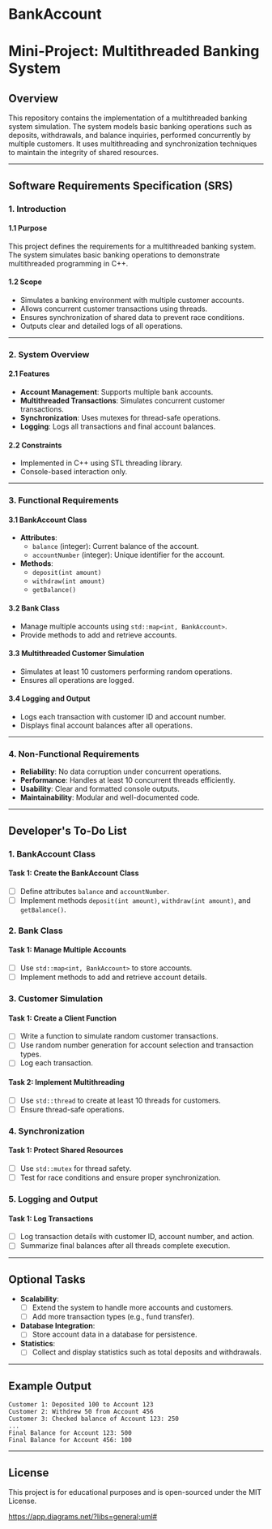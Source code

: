 # BankAccount
# Mini-Project: Multithreaded Banking System

## Overview
This repository contains the implementation of a multithreaded banking system simulation. The system models basic banking operations such as deposits, withdrawals, and balance inquiries, performed concurrently by multiple customers. It uses multithreading and synchronization techniques to maintain the integrity of shared resources.

---

## Software Requirements Specification (SRS)

### **1. Introduction**

#### **1.1 Purpose**
This project defines the requirements for a multithreaded banking system. The system simulates basic banking operations to demonstrate multithreaded programming in C++.

#### **1.2 Scope**
- Simulates a banking environment with multiple customer accounts.
- Allows concurrent customer transactions using threads.
- Ensures synchronization of shared data to prevent race conditions.
- Outputs clear and detailed logs of all operations.

---

### **2. System Overview**

#### **2.1 Features**
- **Account Management**: Supports multiple bank accounts.
- **Multithreaded Transactions**: Simulates concurrent customer transactions.
- **Synchronization**: Uses mutexes for thread-safe operations.
- **Logging**: Logs all transactions and final account balances.

#### **2.2 Constraints**
- Implemented in C++ using STL threading library.
- Console-based interaction only.

---

### **3. Functional Requirements**

#### **3.1 BankAccount Class**
- **Attributes**:
  - `balance` (integer): Current balance of the account.
  - `accountNumber` (integer): Unique identifier for the account.
- **Methods**:
  - `deposit(int amount)`
  - `withdraw(int amount)`
  - `getBalance()`

#### **3.2 Bank Class**
- Manage multiple accounts using `std::map<int, BankAccount>`.
- Provide methods to add and retrieve accounts.

#### **3.3 Multithreaded Customer Simulation**
- Simulates at least 10 customers performing random operations.
- Ensures all operations are logged.

#### **3.4 Logging and Output**
- Logs each transaction with customer ID and account number.
- Displays final account balances after all operations.

---

### **4. Non-Functional Requirements**
- **Reliability**: No data corruption under concurrent operations.
- **Performance**: Handles at least 10 concurrent threads efficiently.
- **Usability**: Clear and formatted console outputs.
- **Maintainability**: Modular and well-documented code.

---

## Developer's To-Do List

### **1. BankAccount Class**
#### Task 1: Create the BankAccount Class
- [ ] Define attributes `balance` and `accountNumber`.
- [ ] Implement methods `deposit(int amount)`, `withdraw(int amount)`, and `getBalance()`.

### **2. Bank Class**
#### Task 1: Manage Multiple Accounts
- [ ] Use `std::map<int, BankAccount>` to store accounts.
- [ ] Implement methods to add and retrieve account details.

### **3. Customer Simulation**
#### Task 1: Create a Client Function
- [ ] Write a function to simulate random customer transactions.
- [ ] Use random number generation for account selection and transaction types.
- [ ] Log each transaction.

#### Task 2: Implement Multithreading
- [ ] Use `std::thread` to create at least 10 threads for customers.
- [ ] Ensure thread-safe operations.

### **4. Synchronization**
#### Task 1: Protect Shared Resources
- [ ] Use `std::mutex` for thread safety.
- [ ] Test for race conditions and ensure proper synchronization.

### **5. Logging and Output**
#### Task 1: Log Transactions
- [ ] Log transaction details with customer ID, account number, and action.
- [ ] Summarize final balances after all threads complete execution.

---

## Optional Tasks
- **Scalability**:
  - [ ] Extend the system to handle more accounts and customers.
  - [ ] Add more transaction types (e.g., fund transfer).
- **Database Integration**:
  - [ ] Store account data in a database for persistence.
- **Statistics**:
  - [ ] Collect and display statistics such as total deposits and withdrawals.

---

## Example Output
```
Customer 1: Deposited 100 to Account 123
Customer 2: Withdrew 50 from Account 456
Customer 3: Checked balance of Account 123: 250
...
Final Balance for Account 123: 500
Final Balance for Account 456: 100
```

---

## License
This project is for educational purposes and is open-sourced under the MIT License.

https://app.diagrams.net/?libs=general;uml#
